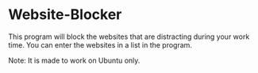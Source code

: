 # Website-Blocker
This program will block the websites that are distracting during your work time.
You can enter the websites in a list in the program.

Note: It is made to work on Ubuntu only.
